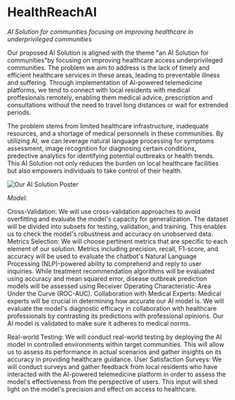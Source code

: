 # HealthReachAI
*AI Solution for communities focusing on improving healthcare in underprivileged communities*

Our proposed AI Solution is aligned with the theme "an AI Solution for communities"by focusing on improving healthcare access underprivileged communities. The problem we aim to address is the lack of timely and efficient healthcare services in these areas, leading to preventable illness and suffering. Through implementation of AI-powered telemedicine platforms, we tend to connect with local residents with medical proffesionals remotely, enabling them medical advice, prescription and consultations without the need to travel long distances or wait for extrended periods.


The problem stems from limited healthcare infrastructure, inadequate resources, and a shortage of medical personnels in these communities. By utilizing AI, we can leverage natural language processing for symptoms assessment, image recognition for diagnosing certain conditions, predective analytics for identifying potential outbreaks or health trends. This AI Solution not only reduces the burden on local healthcare facilities but also empowers individuals to take control of their health.

![Our AI Solution Poster](https://github.com/Future-Intellect/HealthReachAI/assets/142222985/46fa9aaa-3b7a-4c2e-a114-e88e24462063)

*Model:*

Cross-Validation: We will use cross-validation approaches to avoid overfitting and evaluate the model's capacity for generalization. The dataset will be divided into subsets for testing, validation, and training. This enables us to check the model's robustness and accuracy on unobserved data.
Metrics Selection: 
We will choose pertinent metrics that are specific to each element of our solution. Metrics including precision, recall, F1-score, and accuracy will be used to evaluate the chatbot's Natural Language Processing (NLP)-powered ability to comprehend and reply to user inquiries. While treatment recommendation algorithms will be evaluated using accuracy and mean squared error, disease outbreak prediction models will be assessed using Receiver Operating Characteristic-Area Under the Curve (ROC-AUC).
Collaboration with Medical Experts: 
Medical experts will be crucial in determining how accurate our AI model is. We will evaluate the model's diagnostic efficacy in collaboration with healthcare professionals by contrasting its predictions with professional opinions. Our AI model is validated to make sure it adheres to medical norms.

Real-world Testing:
We will conduct real-world testing by deploying the AI model in controlled environments within target communities. This will allow us to assess its performance in actual scenarios and gather insights on its accuracy in providing healthcare guidance.
User Satisfaction Surveys:
 We will conduct surveys and gather feedback from local residents who have interacted with the AI-powered telemedicine platform in order to assess the model's effectiveness from the perspective of users. This input will shed light on the model's precision and effect on access to healthcare.

